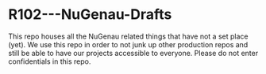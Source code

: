 # R102---NuGenau-Drafts
This repo houses all the NuGenau related things that have not a set place (yet). We use this repo in order to not junk up other production repos and still be able to have our projects accessible to everyone. Please do not enter confidentials in this repo.
